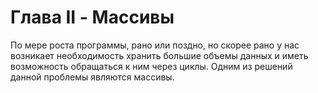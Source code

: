 Глава II - Массивы
=======

По мере роста программы, рано или поздно, но скорее рано у нас возникает необходимость хранить большие объемы данных и иметь возможность обращаться к ним через циклы. Одним из решений данной проблемы являются массивы.